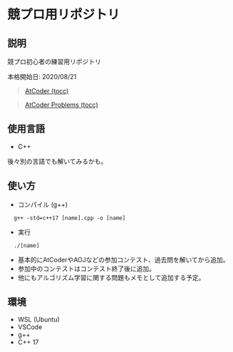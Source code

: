# 競プロ用リポジトリ
## 説明

競プロ初心者の練習用リポジトリ

本格開始日: 2020/08/21

> [AtCoder (tocc)](https://atcoder.jp/users/tocc)

> [AtCoder Problems (tocc)](https://kenkoooo.com/atcoder/#/table/tocc)

## 使用言語
- C++

後々別の言語でも解いてみるかも。

## 使い方
- コンパイル (g++)
```
  g++ -std=c++17 [name].cpp -o [name]
```
- 実行
```
  ./[name]
```
- 基本的にAtCoderやAOJなどの参加コンテスト、過去問を解いてから追加。
- 参加中のコンテストはコンテスト終了後に追加。
- 他にもアルゴリズム学習に関する問題もメモとして追加する予定。

## 環境
- WSL (Ubuntu)
- VSCode
- g++
- C++ 17
